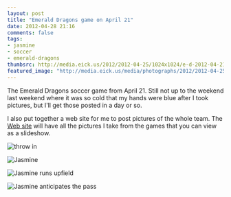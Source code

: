 ```yaml
---
layout: post
title: "Emerald Dragons game on April 21"
date: 2012-04-28 21:16
comments: false
tags: 
- jasmine
- soccer
- emerald-dragons
thumbsrc: http://media.eick.us/2012/2012-04-25/1024x1024/e-d-2012-04-21-18.jpg
featured_image: "http://media.eick.us/media/photographs/2012/2012-04-25/e-d-2012-04-21-33.jpg"
---
```

The Emerald Dragons soccer game from April 21.  Still not up to the weekend last weekend where it was so cold that my hands were blue after I took pictures, but I'll get those posted in a day or so.
 
I also put together a web site for me to post pictures of the whole team.  The [Web site](http://emerald-dragons.net) will have all the pictures I take from the games that you can view as a slideshow.

![throw in](http://media.eick.us/media/photographs/2012/2012-04-25/e-d-2012-04-21-33.jpg)

![Jasmine](http://media.eick.us/media/photographs/2012/2012-04-25/e-d-2012-04-21-18.jpg)

![Jasmine runs upfield](http://media.eick.us/media/photographs/2012/2012-04-25/e-d-2012-04-21-11.jpg)

![Jasmine anticipates the pass](http://media.eick.us/media/photographs/2012/2012-04-25/e-d-2012-04-21-5.jpg)
